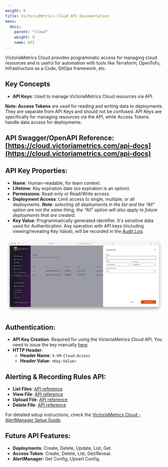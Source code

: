 ```yaml
---
weight: 8
title: VictoriaMetrics Cloud API Documentation
menu:
  docs:
    parent: "cloud"
    weight: 8
    name: API
---
```

VictoriaMetrics Cloud provides programmatic access for managing cloud resources and is useful for automation with tools like Terraform, OpenTofu, Infrastructure as a Code, GitOps framework, etc.

## Key Concepts

* **API Keys**: Used to manage VictoriaMetrics Cloud resources via API.

**Note: Access Tokens** are used for reading and writing data to deployments. They are separate from API Keys and should not be confused. API Keys are specifically for managing resources via the API, while Access Tokens handle data access for deployments.

## API Swagger/OpenAPI Reference: [https://cloud.victoriametrics.com/api-docs](https://cloud.victoriametrics.com/api-docs)

## API Key Properties:

* **Name**: Human-readable, for team context.
* **Lifetime**: Key expiration date (no expiration is an option).
* **Permissions**: Read-only or Read/Write access.
* **Deployment Access**: Limit access to single, multiple, or all deployments. ***Note**:  selecting all deployments in the list and the “All” option are not the same thing, the “All" option will also apply to future deployments that are created.*
* **Key Value**: Programmatically generated identifier. It's sensitive data used for Authentication. Any operation with API keys (including viewing/revealing Key Value), will be recorded in the [Audit Log](docs.victoriametrics.com/victoriametrics-cloud/audit-logs/).

![Create API Key](api-1.webp)

## Authentication:

* **API Key Creation**: Required for using the VictoriaMetrics Cloud API. You need to issue the key manually [here](https://cloud.victoriametrics.com/api_keys).
* **HTTP Header**:
    * **Header Name**: `X-VM-Cloud-Access`
    * **Header Value**: `<Key-Value>`

## Alerting & Recording Rules API:

* **List Files**: [API reference](https://cloud.victoriametrics.com/api-docs)
* **View File**: [API reference](https://cloud.victoriametrics.com/api-docs)
* **Upload File**: [API reference](https://cloud.victoriametrics.com/api-docs)
* **Delete File**: [API reference](https://cloud.victoriametrics.com/api-docs)

For detailed setup instructions, check the [VictoriaMetrics Cloud - AlertManager Setup Guide](https://docs.victoriametrics.com/victoriametrics-cloud/alertmanager-setup-for-deployment/).

## Future API Features:

* **Deployments**: Create, Delete, Update, List, Get.
* **Access Token**: Create, Delete, List, Get/Reveal.
* **AlertManager**: Get Config, Upsert Config.